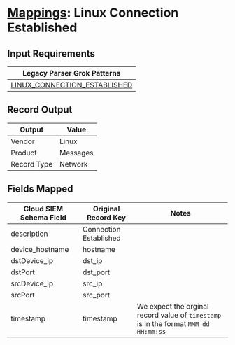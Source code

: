 # [Mappings](README.md): Linux Connection Established

## Input Requirements

|Legacy Parser Grok Patterns|
|-------------|
|[LINUX_CONNECTION_ESTABLISHED](../legacy_parsers/LINUX_CONNECTION_ESTABLISHED.md)|

## Record Output

|Output|Value|
|------|-----|
|Vendor|Linux|
|Product|Messages|
|Record Type|Network|

## Fields Mapped

|Cloud SIEM Schema Field|Original Record Key|Notes|
|-----------------------|-------------------|-----|
|description|Connection Established||
|device_hostname|hostname||
|dstDevice_ip|dst_ip||
|dstPort|dst_port||
|srcDevice_ip|src_ip||
|srcPort|src_port||
|timestamp|timestamp|We expect the orginal record value of `timestamp` is in the format `MMM dd HH:mm:ss`|

